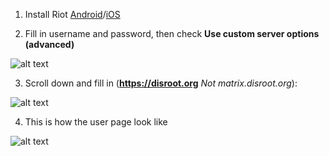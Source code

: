 1. Install Riot [Android](https://play.google.com/store/apps/details?id=im.vector.alpha)/[iOS](https://about.riot.im/wp-content/themes/riot/img/link2.png)

2. Fill in username and password, then check **Use custom server options (advanced)**

![alt text](https://i.imgur.com/Z23iYeq.png "login")

3. Scroll down and fill in (**https://disroot.org** *Not matrix.disroot.org*):

![alt text](https://i.imgur.com/8fbGPP1.png "Custom server")

4. This is how the user page look like

![alt text](https://i.imgur.com/OfebblI.png "User page")
